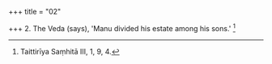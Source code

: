 +++
title = "02"

+++
2. The Veda (says), 'Manu divided his estate among his sons.' [^2] 


[^2]:  Taittirīya Saṃhitā III, 1, 9, 4.
